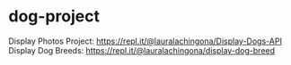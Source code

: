 # dog-project
Display Photos Project: https://repl.it/@lauralachingona/Display-Dogs-API
Display Dog Breeds: https://repl.it/@lauralachingona/display-dog-breed
